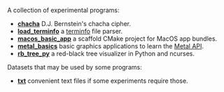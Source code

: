 A collection of experimental programs:

- **[chacha](chacha)** D.J. Bernstein's chacha cipher.
- **[load_terminfo](load_terminfo)** a [terminfo](https://en.wikipedia.org/wiki/Terminfo) file parser.
- **[macos_basic_app](macos_basic_app)** a scaffold CMake project for MacOS app bundles.
- **[metal_basics](metal_basics)** basic graphics applications to learn the [Metal API](https://en.wikipedia.org/wiki/Metal_(API)).
- **[rb_tree_py](rb_tree_py)** a red-black tree visualizer in Python and ncurses.

Datasets that may be used by some programs:

- **[txt](txt)** convenient text files if some experiments require those.